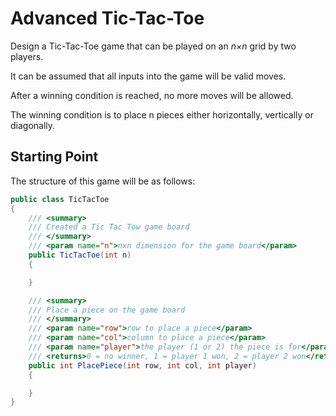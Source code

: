 # Advanced Tic-Tac-Toe

Design a Tic-Tac-Toe game that can be played on an _n×n_ grid by two players.

It can be assumed that all inputs into the game will be valid moves.

After a winning condition is reached, no more moves will be allowed.

The winning condition is to place n pieces either horizontally, vertically or diagonally.

## Starting Point

The structure of this game will be as follows:

```csharp
public class TicTacToe
{
    /// <summary>
    /// Created a Tic Tac Tow game board
    /// </summary>
    /// <param name="n">nxn dimension for the game board</param>
    public TicTacToe(int n)
    {

    }

    /// <summary>
    /// Place a piece on the game board
    /// </summary>
    /// <param name="row">row to place a piece</param>
    /// <param name="col">column to place a piece</param>
    /// <param name="player">the player (1 or 2) the piece is for</param>
    /// <returns>0 = no winner, 1 = player 1 won, 2 = player 2 won</returns>
    public int PlacePiece(int row, int col, int player)
    {

    }
}
```
